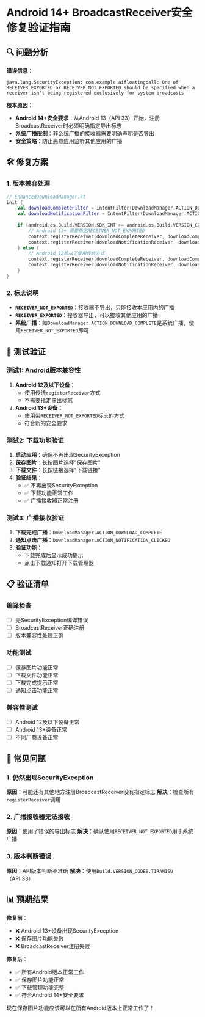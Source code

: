 # Android 14+ BroadcastReceiver安全修复验证指南

## 🔍 问题分析

**错误信息**：
```
java.lang.SecurityException: com.example.aifloatingball: One of RECEIVER_EXPORTED or RECEIVER_NOT_EXPORTED should be specified when a receiver isn't being registered exclusively for system broadcasts
```

**根本原因**：
- **Android 14+安全要求**：从Android 13（API 33）开始，注册BroadcastReceiver时必须明确指定导出标志
- **系统广播限制**：非系统广播的接收器需要明确声明是否导出
- **安全策略**：防止恶意应用监听其他应用的广播

## 🛠️ 修复方案

### 1. 版本兼容处理
```kotlin
// EnhancedDownloadManager.kt
init {
    val downloadCompleteFilter = IntentFilter(DownloadManager.ACTION_DOWNLOAD_COMPLETE)
    val downloadNotificationFilter = IntentFilter(DownloadManager.ACTION_NOTIFICATION_CLICKED)
    
    if (android.os.Build.VERSION.SDK_INT >= android.os.Build.VERSION_CODES.TIRAMISU) {
        // Android 13+ 需要指定RECEIVER_NOT_EXPORTED
        context.registerReceiver(downloadCompleteReceiver, downloadCompleteFilter, Context.RECEIVER_NOT_EXPORTED)
        context.registerReceiver(downloadNotificationReceiver, downloadNotificationFilter, Context.RECEIVER_NOT_EXPORTED)
    } else {
        // Android 12及以下使用传统方式
        context.registerReceiver(downloadCompleteReceiver, downloadCompleteFilter)
        context.registerReceiver(downloadNotificationReceiver, downloadNotificationFilter)
    }
}
```

### 2. 标志说明
- **`RECEIVER_NOT_EXPORTED`**：接收器不导出，只能接收本应用内的广播
- **`RECEIVER_EXPORTED`**：接收器导出，可以接收其他应用的广播
- **系统广播**：如`DownloadManager.ACTION_DOWNLOAD_COMPLETE`是系统广播，使用`RECEIVER_NOT_EXPORTED`即可

## 🧪 测试验证

### 测试1: Android版本兼容性
1. **Android 12及以下设备**：
   - 使用传统`registerReceiver`方式
   - 不需要指定导出标志
2. **Android 13+设备**：
   - 使用带`RECEIVER_NOT_EXPORTED`标志的方式
   - 符合新的安全要求

### 测试2: 下载功能验证
1. **启动应用**：确保不再出现SecurityException
2. **保存图片**：长按图片选择"保存图片"
3. **下载文件**：长按链接选择"下载链接"
4. **验证结果**：
   - ✅ 不再出现SecurityException
   - ✅ 下载功能正常工作
   - ✅ 广播接收器正常注册

### 测试3: 广播接收验证
1. **下载完成广播**：`DownloadManager.ACTION_DOWNLOAD_COMPLETE`
2. **通知点击广播**：`DownloadManager.ACTION_NOTIFICATION_CLICKED`
3. **验证功能**：
   - 下载完成后显示成功提示
   - 点击下载通知打开下载管理器

## 📋 验证清单

### 编译检查
- [ ] 无SecurityException编译错误
- [ ] BroadcastReceiver正确注册
- [ ] 版本兼容性处理正确

### 功能测试
- [ ] 保存图片功能正常
- [ ] 下载文件功能正常
- [ ] 下载完成提示正常
- [ ] 通知点击功能正常

### 兼容性测试
- [ ] Android 12及以下设备正常
- [ ] Android 13+设备正常
- [ ] 不同厂商设备正常

## 🚨 常见问题

### 1. 仍然出现SecurityException
**原因**：可能还有其他地方注册BroadcastReceiver没有指定标志
**解决**：检查所有`registerReceiver`调用

### 2. 广播接收器无法接收
**原因**：使用了错误的导出标志
**解决**：确认使用`RECEIVER_NOT_EXPORTED`用于系统广播

### 3. 版本判断错误
**原因**：API版本判断不准确
**解决**：使用`Build.VERSION_CODES.TIRAMISU`（API 33）

## 📊 预期结果

**修复前**：
- ❌ Android 13+设备出现SecurityException
- ❌ 保存图片功能失败
- ❌ BroadcastReceiver注册失败

**修复后**：
- ✅ 所有Android版本正常工作
- ✅ 保存图片功能正常
- ✅ 下载管理功能完整
- ✅ 符合Android 14+安全要求

现在保存图片功能应该可以在所有Android版本上正常工作了！
